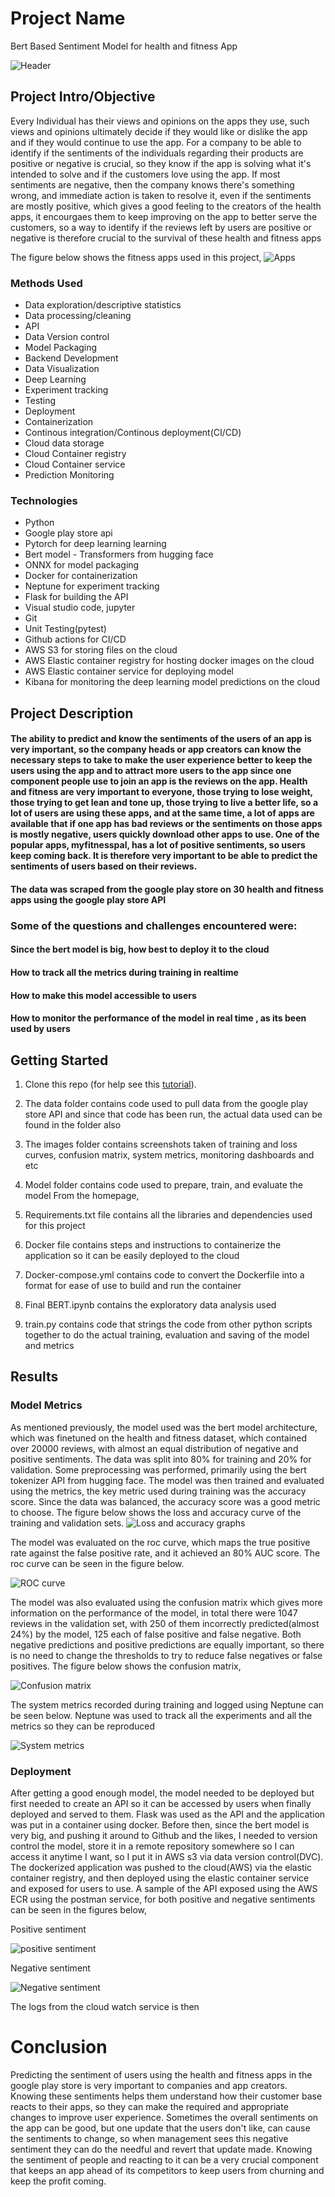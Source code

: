# Project Name
Bert Based Sentiment Model for health and fitness App

![Header](https://github.com/JoAmps/bert-based-health-and-Fitness-sentiment-system/blob/main/images/header.png)


## Project Intro/Objective
Every Individual has their views and opinions on the apps they use, such views and opinions ultimately decide if they would like or dislike the app and if they would continue to use the app. For a company to be able to identify if the sentiments of the individuals regarding their products are positive or negative is crucial, so they know if the app is solving what it's intended to solve and if the customers love using the app. If most sentiments are negative, then the company knows there's something wrong, and immediate action is taken to resolve it, even if the sentiments are mostly positive, which gives a good feeling to the creators of the health apps, it encourgaes them to keep improving on the app to better serve the customers, so a way to identify if the reviews left by users are positive or negative is therefore crucial to the survival of these health and fitness apps

The figure below shows the fitness apps used in this project,
![Apps](https://github.com/JoAmps/bert-based-health-and-Fitness-sentiment-system/blob/main/images/apps.png)

### Methods Used
* Data exploration/descriptive statistics
* Data processing/cleaning
* API
* Data Version control
* Model Packaging
* Backend Development
* Data Visualization
* Deep Learning
* Experiment tracking
* Testing
* Deployment
* Containerization
* Continous integration/Continous deployment(CI/CD)
* Cloud data storage
* Cloud Container registry
* Cloud Container service
* Prediction Monitoring

### Technologies
* Python
* Google play store api
* Pytorch for deep learning learning
* Bert model - Transformers from hugging face
* ONNX for model packaging
* Docker for containerization
* Neptune for experiment tracking
* Flask for building the API
* Visual studio code, jupyter
* Git
* Unit Testing(pytest)
* Github actions for CI/CD
* AWS S3 for storing files on the cloud
* AWS Elastic container registry for hosting docker images on the cloud
* AWS Elastic container service for deploying model
* Kibana for monitoring the deep learning model predictions on the cloud

## Project Description

#### The ability to predict and know the sentiments of the users of an app is very important, so the company heads or app creators can know the necessary steps to take to make the user experience better to keep the users using the app and to attract more users to the app since one component people use to join an app is the reviews on the app. Health and fitness are very important to everyone, those trying to lose weight, those trying to get lean and tone up, those trying to live a better life, so a lot of users are using these apps, and at the same time, a lot of apps are available that if one app has bad reviews or the sentiments on those apps is mostly negative, users quickly download other apps to use. One of the popular apps, myfitnesspal, has a lot of positive sentiments, so users keep coming back. It is therefore very important to be able to predict the sentiments of users based on their reviews. 
#### The data was scraped from the google play store on 30 health and fitness apps using the google play store API

### Some of the questions and challenges encountered were:
#### Since the bert model is big, how best to deploy it to the cloud
#### How to track all the metrics during training in realtime
#### How to make this model accessible to users
#### How to monitor the performance of the model in real time , as its been used by users


## Getting Started
1. Clone this repo (for help see this [tutorial](https://help.github.com/articles/cloning-a-repository/)).
2. The data folder contains code used to pull data from the google play store API and since that code has been run, the actual data used can be found in the folder also
3. The images folder contains screenshots taken of training and loss curves, confusion matrix, system metrics, monitoring dashboards and etc
4. Model folder contains code used to prepare, train, and evaluate the model
From the homepage, 

5. Requirements.txt file contains all the libraries and dependencies used for this project
6. Docker file contains steps and instructions to containerize the application so it can be easily deployed to the cloud
7. Docker-compose.yml contains code to convert the Dockerfile into a format for ease of use to build and run the container
8. Final BERT.ipynb contains the exploratory data analysis used
9. train.py contains code that strings the code from other python scripts together to do the actual training, evaluation and saving of the model and metrics


## Results
### Model Metrics
As mentioned previously, the model used was the bert model architecture, which was finetuned on the health and fitness dataset, which contained over 20000 reviews, with almost an equal distribution of negative and positive sentiments. The data was split into 80% for training and 20% for validation. Some preprocessing was performed, primarily using the bert tokenizer API from hugging face. The model was then trained and evaluated using the metrics, the key metric used during training was the accuracy score. Since the data was balanced, the accuracy score was a good metric to choose. The figure below shows the loss and accuracy curve of the training and validation sets.
![Loss and accuracy graphs](https://github.com/JoAmps/bert-based-health-and-Fitness-sentiment-system/blob/main/images/loss_accuracy%20graphs.png)


The model was evaluated on the roc curve, which maps the true positive rate against the false positive rate, and it achieved an 80% AUC score. The roc curve can be seen in the figure below.

![ROC curve](https://github.com/JoAmps/bert-based-health-and-Fitness-sentiment-system/blob/main/images/roc_curve.png)

The model was also evaluated using the confusion matrix which gives more information on the performance of the model, in total there were 1047 reviews in the validation set, with 250 of them incorrectly predicted(almost 24%) by the model, 125 each of false positive and false negative. Both negative predictions and positive predictions are equally important, so there is no need to change the thresholds to try to reduce false negatives or false positives. The figure below shows the confusion matrix,

![Confusion matrix](https://github.com/JoAmps/bert-based-health-and-Fitness-sentiment-system/blob/main/images/confusion%20matrix.png)

The system metrics recorded during training and logged using Neptune can be seen below. Neptune was used to track all the experiments and all the metrics so they can be reproduced

![System metrics](https://github.com/JoAmps/bert-based-health-and-Fitness-sentiment-system/blob/main/images/sys%20metrics.png)


### Deployment 
After getting a good enough model, the model needed to be deployed but first needed to create an API so it can be accessed by users when finally deployed and served to them. Flask was used as the API and the application was put in a container using docker. Before then, since the bert model is very big, and pushing it around to Github and the likes, I needed to version control the model, store it in a remote repository somewhere so I can access it anytime I want, so I put it in AWS s3 via data version control(DVC). The dockerized application was pushed to the cloud(AWS) via the elastic container registry, and then deployed using the elastic container service and exposed for users to use.
A sample of the API exposed using the AWS ECR using the postman service, for both positive and negative sentiments can be seen in the figures below,

Positive sentiment



![positive sentiment](https://github.com/JoAmps/bert-based-health-and-Fitness-sentiment-system/blob/main/images/positve%20sentiment%20.png)

Negative sentiment


![Negative sentiment](https://github.com/JoAmps/bert-based-health-and-Fitness-sentiment-system/blob/main/images/negative%20sentiment.png)

 The logs from the cloud watch service is then 




# Conclusion
Predicting the sentiment of users using the health and fitness apps in the google play store is very important to companies and app creators. Knowing these sentiments helps them understand how their customer base reacts to their apps, so they can make the required and appropriate changes to improve user experience. Sometimes the overall sentiments on the app can be good, but one update that the users don't like, can cause the sentiments to change, so when management sees this negative sentiment they can do the needful and revert that update made. Knowing the sentiment of people and reacting to it can be a very crucial component that keeps an app ahead of its competitors to keep users from churning and keep the profit coming.
